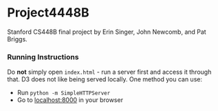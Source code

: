 # Project4448B

Stanford CS448B final project by Erin Singer, John Newcomb, and Pat Briggs.

### Running Instructions
Do **not** simply open `index.html` - run a server first and access it through that. D3 does not like being served locally. One method you can use:

* Run `python -m SimpleHTTPServer`
* Go to [localhost:8000](localhost:8000) in your browser

